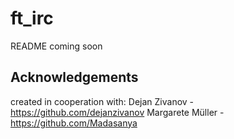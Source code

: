 # ft_irc
README coming soon

## Acknowledgements
created in cooperation with:
Dejan Zivanov - https://github.com/dejanzivanov
Margarete Müller - https://github.com/Madasanya
